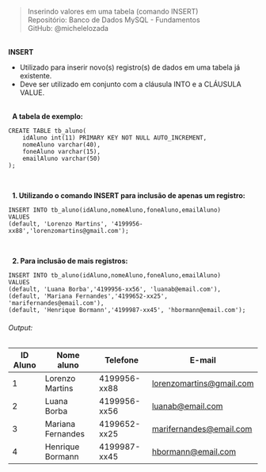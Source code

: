 > Inserindo valores em uma tabela (comando INSERT)  
> Repositório: Banco de Dados MySQL - Fundamentos  
> GitHub: @michelelozada
&nbsp;
     
&nbsp;  
**INSERT**  
- Utilizado para inserir novo(s) registro(s) de dados em uma tabela já existente.  
- Deve ser utilizado em conjunto com a cláusula INTO e a CLÁUSULA VALUE.  
&nbsp;
     
&nbsp;
**A tabela de exemplo:**  
```
CREATE TABLE tb_aluno(
    idAluno int(11) PRIMARY KEY NOT NULL AUTO_INCREMENT,
    nomeAluno varchar(40),
    foneAluno varchar(15),
    emailAluno varchar(50)
);
```
&nbsp;
     
&nbsp;
**1. Utilizando o comando INSERT para inclusão de apenas um registro:**  
```
INSERT INTO tb_aluno(idAluno,nomeAluno,foneAluno,emailAluno) 
VALUES 
(default, 'Lorenzo Martins', '4199956-xx88','lorenzomartins@gmail.com');
```
&nbsp;
     
&nbsp;
**2. Para inclusão de mais registros:**  
```
INSERT INTO tb_aluno(idAluno,nomeAluno,foneAluno,emailAluno) 
VALUES 
(default, 'Luana Borba','4199956-xx56', 'luanab@email.com'),
(default, 'Mariana Fernandes','4199652-xx25', 'marifernandes@email.com'),
(default, 'Henrique Bormann','4199987-xx45', 'hbormann@email.com');
```
###### Output:  
| ID Aluno | Nome aluno | Telefone   | E-mail       |
| ------   | -----      | -----      | -----        |
| 1	| Lorenzo Martins   | 4199956-xx88  | lorenzomartins@gmail.com |
| 2	| Luana Borba	    | 4199956-xx56	| luanab@email.com |
| 3	| Mariana Fernandes	| 4199652-xx25	| marifernandes@email.com | 
| 4	| Henrique Bormann	| 4199987-xx45	| hbormann@email.com |
